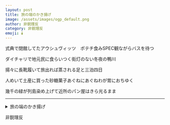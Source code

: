```yaml
---
layout: post
title: 旅の端のかき揚げ
image: /assets/images/ogp_default.png
author: 非鋭理反
category: 非鋭理反
emoji: 🕯️
---
```


<div class="tanka-area"><div class="tanka">
<p>式典で閉館してたアウシュヴィッツ　ポテチ食みSPEC観ながらバスを待つ</p>
<p>ダイチャリで地元民に食らいつく街灯のない冬夜の鴨川</p>
<p>揚々に長靴履いて旅出れば蒸される足と三泊四日</p>
<p>人めいて土産に買った砂糖菓子あぐねにあぐねわが胃におちゆく</p>
<p>幾千の緑が列島染め上げて近所のパン屋はきら光るまま</p></div></div>

---

<details><summary>旅の端のかき揚げ</summary>
式典で閉館してたアウシュヴィッツ　ポテチ食みSPEC観ながらバスを待つ<br/>
ダイチャリで地元民に食らいつく街灯のない冬夜の鴨川<br/>
揚々に長靴履いて旅出れば蒸される足と三泊四日<br/>
人めいて土産に買った砂糖菓子あぐねにあぐねわが胃におちゆく<br/>
幾千の緑が列島染め上げて近所のパン屋はきら光るまま<br/>
</details>

非鋭理反
